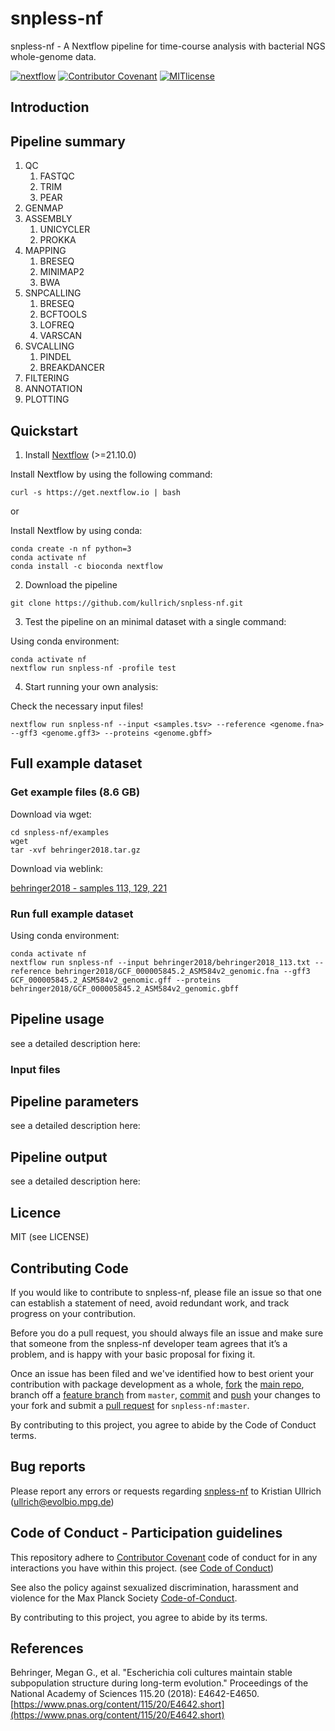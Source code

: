 # snpless-nf
snpless-nf - A Nextflow pipeline for time-course analysis with bacterial NGS whole-genome data.

[![nextflow](https://img.shields.io/badge/nextflow-%E2%89%A520.01.0-brightgreen.svg)](http://nextflow.io)
[![Contributor Covenant](https://img.shields.io/badge/Contributor%20Covenant-v2.0%20adopted-ff69b4.svg)](CODE_OF_CONDUCT.md)
[![MITlicense](http://img.shields.io/badge/license-MIT-brightgreen.svg)](http://opensource.org/licenses/MIT)

## Introduction

## Pipeline summary

1. QC
    1. FASTQC
    2. TRIM
    3. PEAR
2. GENMAP
3. ASSEMBLY
    1. UNICYCLER
    2. PROKKA
4. MAPPING
    1. BRESEQ
    2. MINIMAP2
    3. BWA
5. SNPCALLING
    1. BRESEQ
    2. BCFTOOLS
    3. LOFREQ
    4. VARSCAN
6. SVCALLING
    1. PINDEL
    2. BREAKDANCER
7. FILTERING
8. ANNOTATION
9. PLOTTING

## Quickstart

1. Install [Nextflow](https://www.nextflow.io/docs/latest/getstarted.html#installation) (>=21.10.0)

Install Nextflow by using the following command:

```
curl -s https://get.nextflow.io | bash
```

or

Install Nextflow by using conda:

```
conda create -n nf python=3
conda activate nf
conda install -c bioconda nextflow
```

2. Download the pipeline

```
git clone https://github.com/kullrich/snpless-nf.git
```

3. Test the pipeline on an minimal dataset with a single command:

Using <nextflow> conda environment:

```
conda activate nf
nextflow run snpless-nf -profile test
```

4. Start running your own analysis:

Check the necessary input files!

```
nextflow run snpless-nf --input <samples.tsv> --reference <genome.fna> --gff3 <genome.gff3> --proteins <genome.gbff>
```

## Full example dataset

### Get example files (8.6 GB)

Download via wget:

```
cd snpless-nf/examples
wget 
tar -xvf behringer2018.tar.gz
```

Download via weblink:

[behringer2018 - samples 113, 129, 221](https://ftp.evolbio.mpg.de/main.html?download&weblink=74b3a1f98426435d16a97bcc8e55b400&realfilename=behringer2018.tar.gz)

### Run full example dataset

Using <nextflow> conda environment:

```
conda activate nf
nextflow run snpless-nf --input behringer2018/behringer2018_113.txt --reference behringer2018/GCF_000005845.2_ASM584v2_genomic.fna --gff3 GCF_000005845.2_ASM584v2_genomic.gff --proteins behringer2018/GCF_000005845.2_ASM584v2_genomic.gbff
```

## Pipeline usage

see a detailed description here:

### Input files

## Pipeline parameters

see a detailed description here:

## Pipeline output

see a detailed description here:

## Licence

MIT (see LICENSE)

## Contributing Code

If you would like to contribute to snpless-nf, please file an issue so that one can establish a statement of need, avoid redundant work, and track progress on your contribution.

Before you do a pull request, you should always file an issue and make sure that someone from the snpless-nf developer team agrees that it’s a problem, and is happy with your basic proposal for fixing it.

Once an issue has been filed and we've identified how to best orient your contribution with package development as a whole, [fork](https://docs.github.com/en/github/getting-started-with-github/fork-a-repo) the [main repo](https://github.com/kullrich/snpless-nf.git), branch off a [feature branch](https://docs.github.com/en/github/collaborating-with-issues-and-pull-requests/about-branches) from `master`, [commit](https://docs.github.com/en/desktop/contributing-and-collaborating-using-github-desktop/committing-and-reviewing-changes-to-your-project) and [push](https://docs.github.com/en/github/using-git/pushing-commits-to-a-remote-repository) your changes to your fork and submit a [pull request](https://docs.github.com/en/github/collaborating-with-issues-and-pull-requests/proposing-changes-to-your-work-with-pull-requests) for `snpless-nf:master`.

By contributing to this project, you agree to abide by the Code of Conduct terms.

## Bug reports

Please report any errors or requests regarding [snpless-nf](https://github.com/kullrich/snpless-nf) to Kristian Ullrich (ullrich@evolbio.mpg.de)

## Code of Conduct - Participation guidelines

This repository adhere to [Contributor Covenant](http://contributor-covenant.org) code of conduct for in any interactions you have within this project. (see [Code of Conduct](https://github.com/kullrich/snpless-nf/-/blob/master/CODE_OF_CONDUCT.md))

See also the policy against sexualized discrimination, harassment and violence for the Max Planck Society [Code-of-Conduct](https://www.mpg.de/11961177/code-of-conduct-en.pdf).

By contributing to this project, you agree to abide by its terms.

## References

Behringer, Megan G., et al. "Escherichia coli cultures maintain stable subpopulation structure during long-term evolution." Proceedings of the National Academy of Sciences 115.20 (2018): E4642-E4650. [https://www.pnas.org/content/115/20/E4642.short](https://www.pnas.org/content/115/20/E4642.short)

